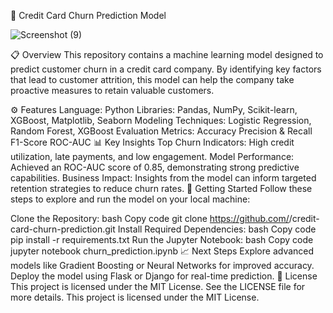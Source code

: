 🏦 Credit Card Churn Prediction Model

 ![Screenshot (9)](https://github.com/user-attachments/assets/ca344032-0afe-4a73-91cc-66e91360f41c)


📋 Overview
This repository contains a machine learning model designed to predict customer churn in a credit card company. By identifying key factors that lead to customer attrition, this model can help the company take proactive measures to retain valuable customers.

⚙️ Features
Language: Python
Libraries: Pandas, NumPy, Scikit-learn, XGBoost, Matplotlib, Seaborn
Modeling Techniques: Logistic Regression, Random Forest, XGBoost
Evaluation Metrics:
Accuracy
Precision & Recall
F1-Score
ROC-AUC
📊 Key Insights
Top Churn Indicators: High credit utilization, late payments, and low engagement.
Model Performance: Achieved an ROC-AUC score of 0.85, demonstrating strong predictive capabilities.
Business Impact: Insights from the model can inform targeted retention strategies to reduce churn rates.
🚀 Getting Started
Follow these steps to explore and run the model on your local machine:

Clone the Repository:
bash
Copy code
git clone https://github.com/<your-username>/credit-card-churn-prediction.git
Install Required Dependencies:
bash
Copy code
pip install -r requirements.txt
Run the Jupyter Notebook:
bash
Copy code
jupyter notebook churn_prediction.ipynb
📈 Next Steps
Explore advanced models like Gradient Boosting or Neural Networks for improved accuracy.
Deploy the model using Flask or Django for real-time prediction.
📝 License
This project is licensed under the MIT License. See the LICENSE file for more details.
This project is licensed under the MIT License.


